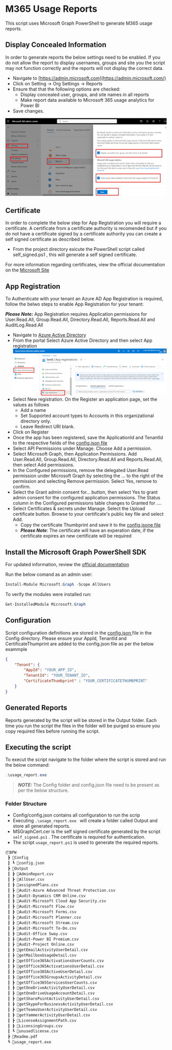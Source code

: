 # M365 Usage Reports

This script uses Microsoft Graph PowerShell to generate M365 usage reports.

## Display Concealed Information

In order to generate reports the below settings need to be enabled. If you do not allow the report to display usernames, groups and site you the script may not function correctly and the reports will not display the correct data.

- Navigate to [https://admin.microsoft.com](https://admin.microsoft.com/)
- Click on Setting -> Org Settings -> Reports
- Ensure that that the following options are checked:
  - Display concealed user, groups, and site names in all reports
  - Make report data available to Microsoft 365 usage analytics for Power BI
- Save changes.
  
![Reports](img/reports.png)

## Certificate

In order to complete the below step for App Registration you will require a certificate. A certificate from a certificate authority is recomended but if you do not have a certificate signed by a certificate authority you can create a self signed certificate as described below.

- From the project directory exicute the PowerShell script called self_signed.ps1 , this will generate a self signed certificate.

For more information regarding certificates, view the official documentation on the [Microsoft Site](https://learn.microsoft.com/en-us/azure/active-directory/develop/howto-create-self-signed-certificate)

## App Registration

To Authenticate with your tenant an Azure AD App Registration is required, follow the belwo steps to enable App Registration for your tenant:

***Please Note:*** App Registration requires Application permissions for User.Read.All, Group.Read.All, Directory.Read.All,  Reports.Read.All and AuditLog.Read.All

- Navigate to [Azure Active Directory](https://aad.portal.azure.com/)
- From the portal Select Azure Active Directory and then select App registration
  ![App Registration](img/app-reg.png)
- Select New registration. On the Register an application page, set the values as follows
  - Add a name
  - Set Supported account types to Accounts in this organizational directory only.
  - Leave Redirect URI blank.
- Click on Register
- Once the app has been registered, save the ApplicationId and TenantId to the respective fields of the [config.json file](Config/config.json)
- Select API Permissions under Manage. Choose Add a permission.
- Select Microsoft Graph, then Application Permissions. Add User.Read.All, Group.Read.All, Directory.Read.All and Reports.Read.All, then select Add permissions.
- In the Configured permissions, remove the delegated User.Read permission under Microsoft Graph by selecting the ... to the right of the permission and selecting Remove permission. Select Yes, remove to confirm.
- Select the Grant admin consent for... button, then select Yes to grant admin consent for the configured application permissions. The Status column in the Configured permissions table changes to Granted for ....
- Select Certificates & secrets under Manage. Select the Upload certificate button. Browse to your certificate's public key file and select Add.
  - Copy the certificate Thumbprint and save it to the [config.jsone file](Config/config.json)
  - ***Please Note***: The certificate will have an experation date, if the certificate expires an new certificate will be required

## Install the Microsoft Graph PowerShell SDK

For updated information, review the [official documentation](https://learn.microsoft.com/en-us/powershell/microsoftgraph/installation)

Run the below comand as an admin user:

``` PowerShell
Install-Module Microsoft.Graph -Scope AllUsers
```

To verify the modules were installed run:

```PowerShell
Get-InstalledModule Microsoft.Graph
```

## Configuration

Script configuration definitions are stored in the [ config.json ](Config/config.json) file in the Config directory. Please ensure your AppId, TenantId and CertificateThumprint are added to the config.json file as per the below exammple

```json
{
    "Tenant": {
        "AppId": "YOUR_APP_ID",
        "TenantId": "YOUR_TENANT_ID",
        "CertificateThumbprint" : "YOUR_CERTIFICATETHUMBPRINT" 
    }
}
```

## Generated Reports

Reports generated by the script will be stored in the Output folder. Each time you run the script the files in the folder will be purged so ensure you copy required files before running the script.

## Executing the script

To execut the script navigate to the folder where the script is stored and run the below command:

```PowerShell
.\usage_report.exe
```

> **_NOTE:_**  The Config folder and config.json file need to be present as per the below structure.

### Folder Structure

- Config/config.json contains all configuration to run the scrip
- Executing ```.\usage_report.exe ``` will create a folder called Output and store all generated reports.
- MSGraphCert.cer is the self signed certificate generated by the script ```self_signed.ps1``` . The certificate is required for authentication.
- The script ```usage_report.ps1``` is used to generate the required reports.












```md
📦BPW
 ┣ 📂Config
 ┃ ┗ 📜config.json
 ┣ 📂Output
 ┃ ┣ 📜AdminReport.csv
 ┃ ┣ 📜AllUser.csv
 ┃ ┣ 📜assignedPlans.csv
 ┃ ┣ 📜Audit-Azure Advanced Threat Protection.csv
 ┃ ┣ 📜Audit-Dynamics CRM Online.csv
 ┃ ┣ 📜Audit-Microsoft Cloud App Security.csv
 ┃ ┣ 📜Audit-Microsoft Flow.csv
 ┃ ┣ 📜Audit-Microsoft Forms.csv
 ┃ ┣ 📜Audit-Microsoft Planner.csv
 ┃ ┣ 📜Audit-Microsoft Stream.csv
 ┃ ┣ 📜Audit-Microsoft To-Do.csv
 ┃ ┣ 📜Audit-Office Sway.csv
 ┃ ┣ 📜Audit-Power BI Premium.csv
 ┃ ┣ 📜Audit-Project Online.csv
 ┃ ┣ 📜getEmailActivityUserDetail.csv
 ┃ ┣ 📜getMailboxUsageDetail.csv
 ┃ ┣ 📜getOffice365ActivationsUserCounts.csv
 ┃ ┣ 📜getOffice365ActivationsUserDetail.csv
 ┃ ┣ 📜getOffice365ActiveUserDetail.csv
 ┃ ┣ 📜getOffice365GroupsActivityDetail.csv
 ┃ ┣ 📜getOffice365ServicesUserCounts.csv
 ┃ ┣ 📜getOneDriveActivityUserDetail.csv
 ┃ ┣ 📜getOneDriveUsageAccountDetail.csv
 ┃ ┣ 📜getSharePointActivityUserDetail.csv
 ┃ ┣ 📜getSkypeForBusinessActivityUserDetail.csv
 ┃ ┣ 📜getTeamsUserActivityUserDetail.csv
 ┃ ┣ 📜getYammerActivityUserDetail.csv
 ┃ ┣ 📜LicenseAssignmentPath.csv
 ┃ ┣ 📜LicensingGroups.csv
 ┃ ┗ 📜unusedlicense.csv
 ┣ 📜Readme.pdf
 ┗ 📜usage_report.exe                            
```
